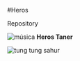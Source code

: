 #Heros


Repository</h1>

![música](https://youtu.be/4QA30qkRYy8?si=qmpwwp-xwK7EU0Z2)
__Heros Taner__

![tung tung sahur](https://media1.tenor.com/m/XPiWs5il8owAAAAC/tung-tungtung-tungtungtung-sahur-tungtungtungsahur-tungtungsahur.gif)
